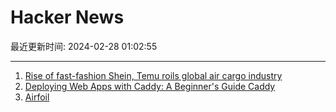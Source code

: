 # Hacker News

最近更新时间: 2024-02-28 01:02:55

--- 
1. [Rise of fast-fashion Shein, Temu roils global air cargo industry](https://www.japantimes.co.jp/business/2024/02/22/companies/fast-fashion-shein-temu-global-cargo/) 
2. [Deploying Web Apps with Caddy: A Beginner's Guide Caddy](https://betterstack.com/community/guides/web-servers/caddy/) 
3. [Airfoil](https://ciechanow.ski/airfoil/) 
